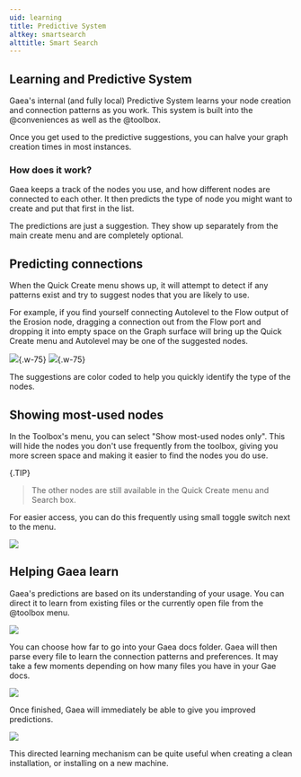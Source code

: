 ```yaml
---
uid: learning
title: Predictive System
altkey: smartsearch
alttitle: Smart Search
---
```


## Learning and Predictive System

Gaea's internal (and fully local) Predictive System learns your node creation and connection patterns as you work. This system is built into the @conveniences as well as the @toolbox.

Once you get used to the predictive suggestions, you can halve your graph creation times in most instances.

### How does it work?

Gaea keeps a track of the nodes you use, and how different nodes are connected to each other. It then predicts the type of node you might want to create and put that first in the list. 

The predictions are just a suggestion. They show up separately from the main create menu and are completely optional.

## Predicting connections

When the Quick Create menu shows up, it will attempt to detect if any patterns exist and try to suggest nodes that you are likely to use.

For example, if you find yourself connecting Autolevel to the Flow output of the Erosion node, dragging a connection out from the Flow port and dropping it into empty space on the Graph surface will bring up the Quick Create menu and Autolevel may be one of the suggested nodes.

![](/images/ui/predictive-port1.webp){.w-75}
![](/images/ui/predictive-port2.webp){.w-75}

The suggestions are color coded to help you quickly identify the type of the nodes.


## Showing most-used nodes

In the Toolbox's menu, you can select "Show most-used nodes only". This will hide the nodes you don't use frequently from the toolbox, giving you more screen space and making it easier to find the nodes you do use.

{.TIP}
> The other nodes are still available in the Quick Create menu and Search box.

For easier access, you can do this frequently using small toggle switch next to the menu.

![](/images/ui/predictive-toolbox.webp)

## Helping Gaea learn

Gaea's predictions are based on its understanding of your usage. You can direct it to learn from existing files or the currently open file from the @toolbox menu.

![](/images/ui/predictive-ui-predictive-learn.webp)

You can choose how far to go into your Gaea docs folder. Gaea will then parse every file to learn the connection patterns and preferences. It may take a few moments depending on how many files you have in your Gae docs.

![](/images/ui/predictive-ui-predictive-learning.webp)

Once finished, Gaea will immediately be able to give you improved predictions.

![](/images/ui/predictive-ui-predictive-learned.webp)

This directed learning mechanism can be quite useful when creating a clean installation, or installing on a new machine.

